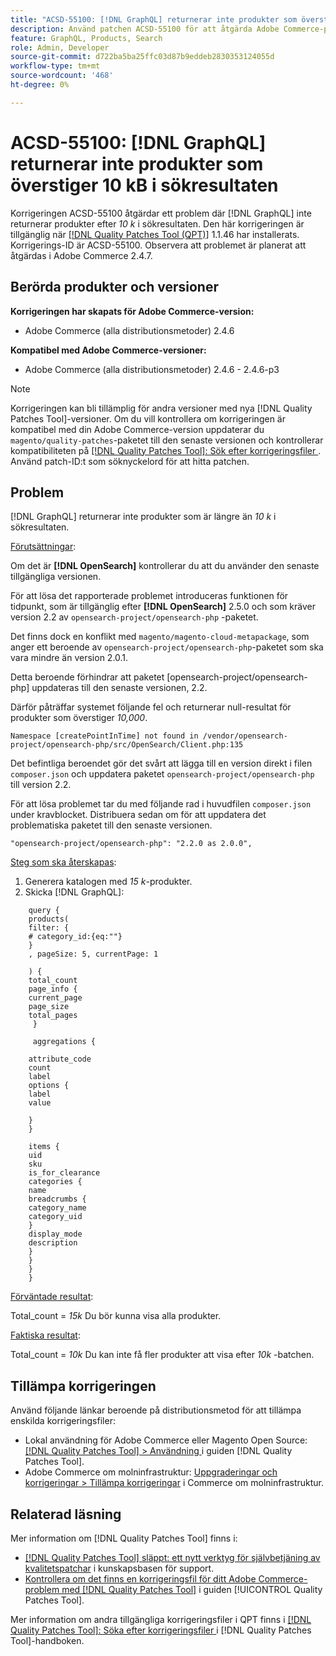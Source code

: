 ```yaml
---
title: "ACSD-55100: [!DNL GraphQL] returnerar inte produkter som överstiger 10 kB i sökresultaten"
description: Använd patchen ACSD-55100 för att åtgärda Adobe Commerce-problemet där GraphQL inte returnerar produkter som överstiger *10 k* i sökresultaten.
feature: GraphQL, Products, Search
role: Admin, Developer
source-git-commit: d722ba5ba25ffc03d87b9eddeb2830353124055d
workflow-type: tm+mt
source-wordcount: '468'
ht-degree: 0%

---
```


# ACSD-55100: [!DNL GraphQL] returnerar inte produkter som överstiger 10 kB i sökresultaten

Korrigeringen ACSD-55100 åtgärdar ett problem där [!DNL GraphQL] inte returnerar produkter efter *10 k* i sökresultaten. Den här korrigeringen är tillgänglig när [[!DNL Quality Patches Tool (QPT)]](https://experienceleague.adobe.com/en/docs/commerce-knowledge-base/kb/announcements/commerce-announcements/magento-quality-patches-released-new-tool-to-self-serve-quality-patches) 1.1.46 har installerats. Korrigerings-ID är ACSD-55100. Observera att problemet är planerat att åtgärdas i Adobe Commerce 2.4.7.

## Berörda produkter och versioner

**Korrigeringen har skapats för Adobe Commerce-version:**

* Adobe Commerce (alla distributionsmetoder) 2.4.6

**Kompatibel med Adobe Commerce-versioner:**

* Adobe Commerce (alla distributionsmetoder) 2.4.6 - 2.4.6-p3

>[!NOTE]
>
>Korrigeringen kan bli tillämplig för andra versioner med nya [!DNL Quality Patches Tool]-versioner. Om du vill kontrollera om korrigeringen är kompatibel med din Adobe Commerce-version uppdaterar du `magento/quality-patches`-paketet till den senaste versionen och kontrollerar kompatibiliteten på [[!DNL Quality Patches Tool]: Sök efter korrigeringsfiler ](https://experienceleague.adobe.com/tools/commerce-quality-patches/index.html). Använd patch-ID:t som söknyckelord för att hitta patchen.

## Problem

[!DNL GraphQL] returnerar inte produkter som är längre än *10 k* i sökresultaten.

<u>Förutsättningar</u>:

Om det är **[!DNL OpenSearch]** kontrollerar du att du använder den senaste tillgängliga versionen.

För att lösa det rapporterade problemet introduceras funktionen för tidpunkt, som är tillgänglig efter **[!DNL OpenSearch]** 2.5.0 och som kräver version 2.2 av `opensearch-project/opensearch-php` -paketet.

Det finns dock en konflikt med `magento/magento-cloud-metapackage`, som anger ett beroende av `opensearch-project/opensearch-php`-paketet som ska vara mindre än version 2.0.1.


Detta beroende förhindrar att paketet [opensearch-project/opensearch-php] uppdateras till den senaste versionen, 2.2.

Därför påträffar systemet följande fel och returnerar null-resultat för produkter som överstiger *10,000*.

`Namespace [createPointInTime] not found in /vendor/opensearch-project/opensearch-php/src/OpenSearch/Client.php:135`

Det befintliga beroendet gör det svårt att lägga till en version direkt i filen `composer.json` och uppdatera paketet `opensearch-project/opensearch-php` till version 2.2.

För att lösa problemet tar du med följande rad i huvudfilen `composer.json` under kravblocket. Distribuera sedan om för att uppdatera det problematiska paketet till den senaste versionen.

`"opensearch-project/opensearch-php": "2.2.0 as 2.0.0",`

<u>Steg som ska återskapas</u>:

1. Generera katalogen med *15 k*-produkter.
1. Skicka [!DNL GraphQL]:

```
    query {
    products(
    filter: {
    # category_id:{eq:""}
    }
    , pageSize: 5, currentPage: 1

    ) {
    total_count
    page_info {
    current_page
    page_size
    total_pages
     }

     aggregations {

    attribute_code
    count
    label
    options {
    label
    value

    }
    }

    items {
    uid
    sku
    is_for_clearance
    categories {
    name
    breadcrumbs {
    category_name
    category_uid
    }
    display_mode
    description
    }
    }
    }
    }
```

<u>Förväntade resultat</u>:

Total_count = *15k*
Du bör kunna visa alla produkter.

<u>Faktiska resultat</u>:

Total_count = *10k*
Du kan inte få fler produkter att visa efter *10k* -batchen.

## Tillämpa korrigeringen

Använd följande länkar beroende på distributionsmetod för att tillämpa enskilda korrigeringsfiler:

* Lokal användning för Adobe Commerce eller Magento Open Source: [[!DNL Quality Patches Tool] > Användning ](https://experienceleague.adobe.com/docs/commerce-operations/tools/quality-patches-tool/usage.html) i guiden [!DNL Quality Patches Tool].
* Adobe Commerce om molninfrastruktur: [Uppgraderingar och korrigeringar > Tillämpa korrigeringar](https://experienceleague.adobe.com/docs/commerce-cloud-service/user-guide/develop/upgrade/apply-patches.html) i Commerce om molninfrastruktur.

## Relaterad läsning

Mer information om [!DNL Quality Patches Tool] finns i:

* [[!DNL Quality Patches Tool] släppt: ett nytt verktyg för självbetjäning av kvalitetspatchar](https://experienceleague.adobe.com/en/docs/commerce-knowledge-base/kb/announcements/commerce-announcements/magento-quality-patches-released-new-tool-to-self-serve-quality-patches) i kunskapsbasen för support.
* [Kontrollera om det finns en korrigeringsfil för ditt Adobe Commerce-problem med  [!DNL Quality Patches Tool]](/help/tools/quality-patches-tool/patches-available-in-qpt/check-patch-for-magento-issue-with-magento-quality-patches.md) i guiden [!UICONTROL Quality Patches Tool].


Mer information om andra tillgängliga korrigeringsfiler i QPT finns i [[!DNL Quality Patches Tool]: Söka efter korrigeringsfiler ](https://experienceleague.adobe.com/tools/commerce-quality-patches/index.html) i [!DNL Quality Patches Tool]-handboken.
